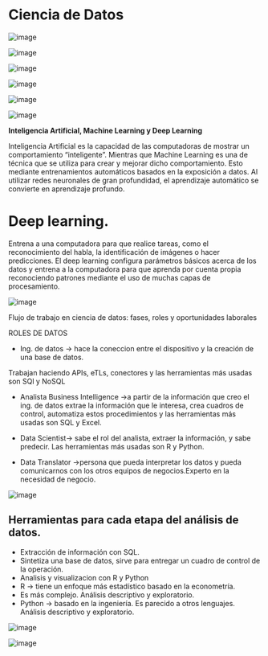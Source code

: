 # Ciencia de Datos

![image](https://user-images.githubusercontent.com/31891276/140666754-dd48fd2f-2455-47de-84ed-0012112b1cbc.png)

![image](https://user-images.githubusercontent.com/31891276/140666850-a2e09053-d83f-4b2e-85f7-5ad5c129ca17.png)


![image](https://user-images.githubusercontent.com/31891276/140666896-7e68e94f-f9d6-4cfb-be45-14571368caf0.png)

![image](https://user-images.githubusercontent.com/31891276/140667205-2a98ecc4-bbb3-48e3-87c3-fe8490411523.png)

![image](https://user-images.githubusercontent.com/31891276/140667517-8f038e21-1924-4901-ab27-89d2ac25a6b3.png)

![image](https://user-images.githubusercontent.com/31891276/140667685-5835e7db-043b-4ede-8def-aa5890e97879.png)



**Inteligencia Artificial, Machine Learning y Deep Learning**



Inteligencia Artificial es la capacidad de las computadoras de mostrar un comportamiento “inteligente”. Mientras que Machine Learning es una de técnica que se utiliza para crear y mejorar dicho comportamiento. Esto mediante entrenamientos automáticos basados en la exposición a datos.
Al utilizar redes neuronales de gran profundidad, el aprendizaje automático se convierte en aprendizaje profundo.


# Deep learning.

Entrena a una computadora para que realice tareas, como el reconocimiento del habla, la identificación de imágenes o hacer predicciones.
El deep learning configura parámetros básicos acerca de los datos y entrena a la computadora para que aprenda por cuenta propia reconociendo patrones mediante el uso de muchas capas de procesamiento.



![image](https://user-images.githubusercontent.com/31891276/140668698-ba90a39d-8a55-4f0a-ada0-d2d0bb7e26ca.png)

Flujo de trabajo en ciencia de datos: fases, roles y oportunidades laborales  
  
ROLES DE DATOS  
  
- Ing. de datos -> hace la coneccion entre el dispositivo y la creación de una base de datos.
  
Trabajan haciendo APIs, eTLs, conectores y las herramientas más usadas son SQl y NoSQL
  
- Analista Business Intelligence ->a partir de la información que creo el ing. de datos extrae la información que le interesa, crea cuadros de control, automatiza estos procedimientos y las herramientas más usadas son SQL y Excel.
  
- Data Scientist-> sabe el rol del analista, extraer la información, y sabe predecir. Las herramientas más usadas son R y Python.

- Data Translator ->persona que pueda interpretar los datos y pueda comunicarnos con los otros equipos de negocios.Experto en la necesidad de negocio.


![image](https://user-images.githubusercontent.com/31891276/140668743-ac3b043e-9ec3-4d15-aa08-82de97060fb5.png)


## Herramientas para cada etapa del análisis de datos.

- Extracción de información con SQL.  
- Sintetiza una base de datos, sirve para entregar un cuadro de control de la operación.  
- Analisis y visualizacion con R y Python
- R -> tiene un enfoque más estadístico basado en la econometría.
- Es más complejo. Análisis descriptivo y exploratorio.
- Python -> basado en la ingeniería. Es parecido a otros lenguajes. Análisis descriptivo y exploratorio.


![image](https://user-images.githubusercontent.com/31891276/140671325-7eec7b39-3fea-4153-81a5-af4ebc1636bf.png)

![image](https://user-images.githubusercontent.com/31891276/140673305-fee89f43-d825-4439-b9fe-e0f4e7d8633a.png)
